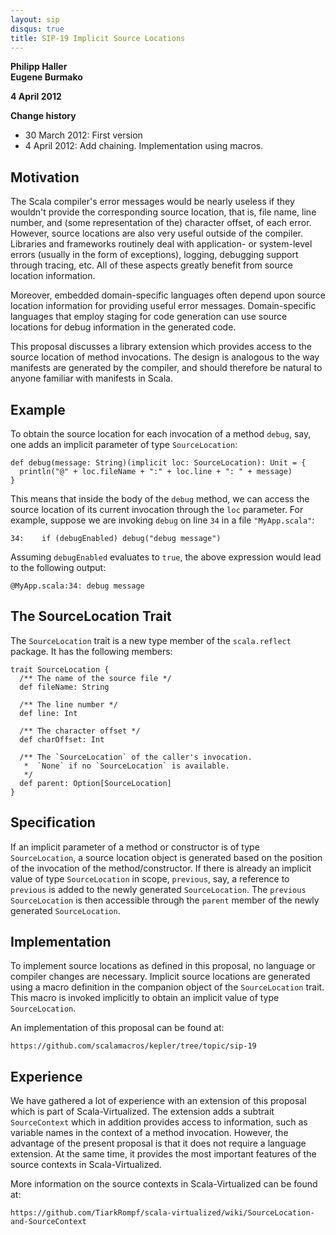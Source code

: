 ```yaml
---
layout: sip
disqus: true
title: SIP-19 Implicit Source Locations
---
```


**Philipp Haller**<br>
**Eugene Burmako**

**4 April 2012**

**Change history**<br>

* 30 March 2012: First version
* 4 April 2012: Add chaining. Implementation using macros.

## Motivation ##

The Scala compiler's error messages would be nearly useless if they wouldn't provide the corresponding source location, that is, file name, line number, and (some representation of the) character offset, of each error. However, source locations are also very useful outside of the compiler. Libraries and frameworks routinely deal with application- or system-level errors (usually in the form of exceptions), logging, debugging support through tracing, etc. All of these aspects greatly benefit from source location information.

Moreover, embedded domain-specific languages often depend upon source location information for providing useful error messages. Domain-specific languages that employ staging for code generation can use source locations for debug information in the generated code.

This proposal discusses a library extension which provides access to the source location of method invocations. The design is analogous to the way manifests are generated by the compiler, and should therefore be natural to anyone familiar with manifests in Scala.

## Example ##

To obtain the source location for each invocation of a method `debug`, say, one adds an implicit parameter of type `SourceLocation`:

    def debug(message: String)(implicit loc: SourceLocation): Unit = {
      println("@" + loc.fileName + ":" + loc.line + ": " + message)
    }
    
This means that inside the body of the `debug` method, we can access the source location of its current invocation through the `loc` parameter. For example, suppose
we are invoking `debug` on line `34` in a file `"MyApp.scala"`:

    34:    if (debugEnabled) debug("debug message")

Assuming `debugEnabled` evaluates to `true`, the above expression would lead to the following output:

    @MyApp.scala:34: debug message

## The SourceLocation Trait ##

The `SourceLocation` trait is a new type member of the `scala.reflect` package. It has the following members:

    trait SourceLocation {
      /** The name of the source file */
      def fileName: String
    
      /** The line number */
      def line: Int
    
      /** The character offset */
      def charOffset: Int

      /** The `SourceLocation` of the caller's invocation.
       *  `None` if no `SourceLocation` is available.
       */
      def parent: Option[SourceLocation]
    }

## Specification ##

If an implicit parameter of a method or constructor is of type
`SourceLocation`, a source location object is generated based on the
position of the invocation of the method/constructor. If there is
already an implicit value of type `SourceLocation` in scope,
`previous`, say, a reference to `previous` is added to the newly
generated `SourceLocation`. The `previous` `SourceLocation` is then
accessible through the `parent` member of the newly generated
`SourceLocation`.

## Implementation ##

To implement source locations as defined in this proposal, no language
or compiler changes are necessary. Implicit source locations are
generated using a macro definition in the companion object of the
`SourceLocation` trait. This macro is invoked implicitly to obtain an
implicit value of type `SourceLocation`.

An implementation of this proposal can be found at:

    https://github.com/scalamacros/kepler/tree/topic/sip-19

## Experience ##

We have gathered a lot of experience with an extension of this proposal which is part of Scala-Virtualized. The extension adds a subtrait `SourceContext` which in addition provides access to information, such as variable names in the context of a method invocation. However, the advantage of the present proposal is that it does not require a language extension. At the same time, it provides the most important features of the source contexts in Scala-Virtualized.

More information on the source contexts in Scala-Virtualized can be found at:

    https://github.com/TiarkRompf/scala-virtualized/wiki/SourceLocation-and-SourceContext


